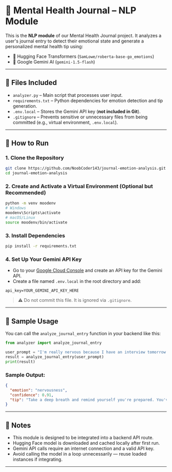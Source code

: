 # 🧠 Mental Health Journal – NLP Module

This is the **NLP module** of our Mental Health Journal project. It analyzes a user's journal entry to detect their emotional state and generate a personalized mental health tip using:

- 🤗 Hugging Face Transformers (`SamLowe/roberta-base-go_emotions`)
- 🌟 Google Gemini AI (`gemini-1.5-flash`)

---

## 📂 Files Included

- `analyzer.py` – Main script that processes user input.
- `requirements.txt` – Python dependencies for emotion detection and tip generation.
- `.env.local` – Stores the Gemini API key (**not included in Git**).
- `.gitignore` – Prevents sensitive or unnecessary files from being committed (e.g., virtual environment, `.env.local`).

---

## 🚀 How to Run

### 1. Clone the Repository

```bash
git clone https://github.com/NoobCoder143/journal-emotion-analysis.git
cd journal-emotion-analysis
```

### 2. Create and Activate a Virtual Environment (Optional but Recommended)

```bash
python -m venv moodenv
# Windows
moodenv\Scripts\activate
# macOS/Linux
source moodenv/bin/activate
```

### 3. Install Dependencies

```bash
pip install -r requirements.txt
```

### 4. Set Up Your Gemini API Key

- Go to your [Google Cloud Console](https://console.cloud.google.com/apis/credentials) and create an API key for the Gemini API.
- Create a file named `.env.local` in the root directory and add:

```env
api_key=YOUR_GEMINI_API_KEY_HERE
```

> ⚠️ Do not commit this file. It is ignored via `.gitignore`.

---

## 🧪 Sample Usage

You can call the `analyze_journal_entry` function in your backend like this:

```python
from analyzer import analyze_journal_entry

user_prompt = "I'm really nervous because I have an interview tomorrow."
result = analyze_journal_entry(user_prompt)
print(result)
```

### Sample Output:

```json
{
  "emotion": "nervousness",
  "confidence": 0.91,
  "tip": "Take a deep breath and remind yourself you're prepared. You've got this!"
}
```

---

## 📌 Notes

- This module is designed to be integrated into a backend API route.
- Hugging Face model is downloaded and cached locally after first run.
- Gemini API calls require an internet connection and a valid API key.
- Avoid calling the model in a loop unnecessarily — reuse loaded instances if integrating.

---



